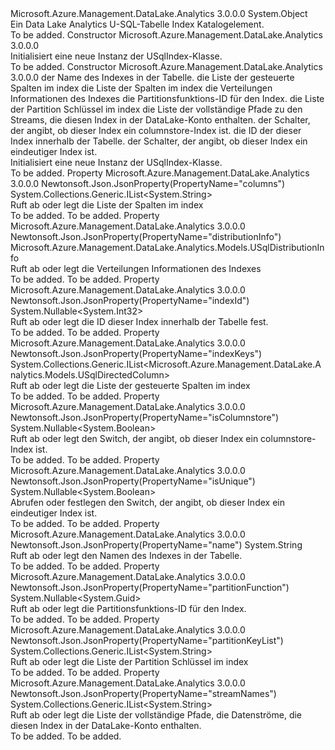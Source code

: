 <Type Name="USqlIndex" FullName="Microsoft.Azure.Management.DataLake.Analytics.Models.USqlIndex">
  <TypeSignature Language="C#" Value="public class USqlIndex" />
  <TypeSignature Language="ILAsm" Value=".class public auto ansi beforefieldinit USqlIndex extends System.Object" />
  <TypeSignature Language="DocId" Value="T:Microsoft.Azure.Management.DataLake.Analytics.Models.USqlIndex" />
  <TypeSignature Language="VB.NET" Value="Public Class USqlIndex" />
  <TypeSignature Language="F#" Value="type USqlIndex = class" />
  <AssemblyInfo>
    <AssemblyName>Microsoft.Azure.Management.DataLake.Analytics</AssemblyName>
    <AssemblyVersion>3.0.0.0</AssemblyVersion>
  </AssemblyInfo>
  <Base>
    <BaseTypeName>System.Object</BaseTypeName>
  </Base>
  <Interfaces />
  <Docs>
    <summary>
            Ein Data Lake Analytics U-SQL-Tabelle Index Katalogelement.
            </summary>
    <remarks>To be added.</remarks>
  </Docs>
  <Members>
    <Member MemberName=".ctor">
      <MemberSignature Language="C#" Value="public USqlIndex ();" />
      <MemberSignature Language="ILAsm" Value=".method public hidebysig specialname rtspecialname instance void .ctor() cil managed" />
      <MemberSignature Language="DocId" Value="M:Microsoft.Azure.Management.DataLake.Analytics.Models.USqlIndex.#ctor" />
      <MemberSignature Language="VB.NET" Value="Public Sub New ()" />
      <MemberType>Constructor</MemberType>
      <AssemblyInfo>
        <AssemblyName>Microsoft.Azure.Management.DataLake.Analytics</AssemblyName>
        <AssemblyVersion>3.0.0.0</AssemblyVersion>
      </AssemblyInfo>
      <Parameters />
      <Docs>
        <summary>
            Initialisiert eine neue Instanz der USqlIndex-Klasse.
            </summary>
        <remarks>To be added.</remarks>
      </Docs>
    </Member>
    <Member MemberName=".ctor">
      <MemberSignature Language="C#" Value="public USqlIndex (string name = null, System.Collections.Generic.IList&lt;Microsoft.Azure.Management.DataLake.Analytics.Models.USqlDirectedColumn&gt; indexKeys = null, System.Collections.Generic.IList&lt;string&gt; columns = null, Microsoft.Azure.Management.DataLake.Analytics.Models.USqlDistributionInfo distributionInfo = null, Nullable&lt;Guid&gt; partitionFunction = null, System.Collections.Generic.IList&lt;string&gt; partitionKeyList = null, System.Collections.Generic.IList&lt;string&gt; streamNames = null, Nullable&lt;bool&gt; isColumnstore = null, Nullable&lt;int&gt; indexId = null, Nullable&lt;bool&gt; isUnique = null);" />
      <MemberSignature Language="ILAsm" Value=".method public hidebysig specialname rtspecialname instance void .ctor(string name, class System.Collections.Generic.IList`1&lt;class Microsoft.Azure.Management.DataLake.Analytics.Models.USqlDirectedColumn&gt; indexKeys, class System.Collections.Generic.IList`1&lt;string&gt; columns, class Microsoft.Azure.Management.DataLake.Analytics.Models.USqlDistributionInfo distributionInfo, valuetype System.Nullable`1&lt;valuetype System.Guid&gt; partitionFunction, class System.Collections.Generic.IList`1&lt;string&gt; partitionKeyList, class System.Collections.Generic.IList`1&lt;string&gt; streamNames, valuetype System.Nullable`1&lt;bool&gt; isColumnstore, valuetype System.Nullable`1&lt;int32&gt; indexId, valuetype System.Nullable`1&lt;bool&gt; isUnique) cil managed" />
      <MemberSignature Language="DocId" Value="M:Microsoft.Azure.Management.DataLake.Analytics.Models.USqlIndex.#ctor(System.String,System.Collections.Generic.IList{Microsoft.Azure.Management.DataLake.Analytics.Models.USqlDirectedColumn},System.Collections.Generic.IList{System.String},Microsoft.Azure.Management.DataLake.Analytics.Models.USqlDistributionInfo,System.Nullable{System.Guid},System.Collections.Generic.IList{System.String},System.Collections.Generic.IList{System.String},System.Nullable{System.Boolean},System.Nullable{System.Int32},System.Nullable{System.Boolean})" />
      <MemberSignature Language="VB.NET" Value="Public Sub New (Optional name As String = null, Optional indexKeys As IList(Of USqlDirectedColumn) = null, Optional columns As IList(Of String) = null, Optional distributionInfo As USqlDistributionInfo = null, Optional partitionFunction As Nullable(Of Guid) = null, Optional partitionKeyList As IList(Of String) = null, Optional streamNames As IList(Of String) = null, Optional isColumnstore As Nullable(Of Boolean) = null, Optional indexId As Nullable(Of Integer) = null, Optional isUnique As Nullable(Of Boolean) = null)" />
      <MemberSignature Language="F#" Value="new Microsoft.Azure.Management.DataLake.Analytics.Models.USqlIndex : string * System.Collections.Generic.IList&lt;Microsoft.Azure.Management.DataLake.Analytics.Models.USqlDirectedColumn&gt; * System.Collections.Generic.IList&lt;string&gt; * Microsoft.Azure.Management.DataLake.Analytics.Models.USqlDistributionInfo * Nullable&lt;Guid&gt; * System.Collections.Generic.IList&lt;string&gt; * System.Collections.Generic.IList&lt;string&gt; * Nullable&lt;bool&gt; * Nullable&lt;int&gt; * Nullable&lt;bool&gt; -&gt; Microsoft.Azure.Management.DataLake.Analytics.Models.USqlIndex" Usage="new Microsoft.Azure.Management.DataLake.Analytics.Models.USqlIndex (name, indexKeys, columns, distributionInfo, partitionFunction, partitionKeyList, streamNames, isColumnstore, indexId, isUnique)" />
      <MemberType>Constructor</MemberType>
      <AssemblyInfo>
        <AssemblyName>Microsoft.Azure.Management.DataLake.Analytics</AssemblyName>
        <AssemblyVersion>3.0.0.0</AssemblyVersion>
      </AssemblyInfo>
      <Parameters>
        <Parameter Name="name" Type="System.String" />
        <Parameter Name="indexKeys" Type="System.Collections.Generic.IList&lt;Microsoft.Azure.Management.DataLake.Analytics.Models.USqlDirectedColumn&gt;" />
        <Parameter Name="columns" Type="System.Collections.Generic.IList&lt;System.String&gt;" />
        <Parameter Name="distributionInfo" Type="Microsoft.Azure.Management.DataLake.Analytics.Models.USqlDistributionInfo" />
        <Parameter Name="partitionFunction" Type="System.Nullable&lt;System.Guid&gt;" />
        <Parameter Name="partitionKeyList" Type="System.Collections.Generic.IList&lt;System.String&gt;" />
        <Parameter Name="streamNames" Type="System.Collections.Generic.IList&lt;System.String&gt;" />
        <Parameter Name="isColumnstore" Type="System.Nullable&lt;System.Boolean&gt;" />
        <Parameter Name="indexId" Type="System.Nullable&lt;System.Int32&gt;" />
        <Parameter Name="isUnique" Type="System.Nullable&lt;System.Boolean&gt;" />
      </Parameters>
      <Docs>
        <param name="name">der Name des Indexes in der Tabelle.</param>
        <param name="indexKeys">die Liste der gesteuerte Spalten im index</param>
        <param name="columns">die Liste der Spalten im index</param>
        <param name="distributionInfo">die Verteilungen Informationen des Indexes</param>
        <param name="partitionFunction">die Partitionsfunktions-ID für den Index.</param>
        <param name="partitionKeyList">die Liste der Partition Schlüssel im index</param>
        <param name="streamNames">die Liste der vollständige Pfade zu den Streams, die diesen Index in der DataLake-Konto enthalten.</param>
        <param name="isColumnstore">der Schalter, der angibt, ob dieser Index ein columnstore-Index ist.</param>
        <param name="indexId">die ID der dieser Index innerhalb der Tabelle.</param>
        <param name="isUnique">der Schalter, der angibt, ob dieser Index ein eindeutiger Index ist.</param>
        <summary>
            Initialisiert eine neue Instanz der USqlIndex-Klasse.
            </summary>
        <remarks>To be added.</remarks>
      </Docs>
    </Member>
    <Member MemberName="Columns">
      <MemberSignature Language="C#" Value="public System.Collections.Generic.IList&lt;string&gt; Columns { get; set; }" />
      <MemberSignature Language="ILAsm" Value=".property instance class System.Collections.Generic.IList`1&lt;string&gt; Columns" />
      <MemberSignature Language="DocId" Value="P:Microsoft.Azure.Management.DataLake.Analytics.Models.USqlIndex.Columns" />
      <MemberSignature Language="VB.NET" Value="Public Property Columns As IList(Of String)" />
      <MemberSignature Language="F#" Value="member this.Columns : System.Collections.Generic.IList&lt;string&gt; with get, set" Usage="Microsoft.Azure.Management.DataLake.Analytics.Models.USqlIndex.Columns" />
      <MemberType>Property</MemberType>
      <AssemblyInfo>
        <AssemblyName>Microsoft.Azure.Management.DataLake.Analytics</AssemblyName>
        <AssemblyVersion>3.0.0.0</AssemblyVersion>
      </AssemblyInfo>
      <Attributes>
        <Attribute>
          <AttributeName>Newtonsoft.Json.JsonProperty(PropertyName="columns")</AttributeName>
        </Attribute>
      </Attributes>
      <ReturnValue>
        <ReturnType>System.Collections.Generic.IList&lt;System.String&gt;</ReturnType>
      </ReturnValue>
      <Docs>
        <summary>
            Ruft ab oder legt die Liste der Spalten im index
            </summary>
        <value>To be added.</value>
        <remarks>To be added.</remarks>
      </Docs>
    </Member>
    <Member MemberName="DistributionInfo">
      <MemberSignature Language="C#" Value="public Microsoft.Azure.Management.DataLake.Analytics.Models.USqlDistributionInfo DistributionInfo { get; set; }" />
      <MemberSignature Language="ILAsm" Value=".property instance class Microsoft.Azure.Management.DataLake.Analytics.Models.USqlDistributionInfo DistributionInfo" />
      <MemberSignature Language="DocId" Value="P:Microsoft.Azure.Management.DataLake.Analytics.Models.USqlIndex.DistributionInfo" />
      <MemberSignature Language="VB.NET" Value="Public Property DistributionInfo As USqlDistributionInfo" />
      <MemberSignature Language="F#" Value="member this.DistributionInfo : Microsoft.Azure.Management.DataLake.Analytics.Models.USqlDistributionInfo with get, set" Usage="Microsoft.Azure.Management.DataLake.Analytics.Models.USqlIndex.DistributionInfo" />
      <MemberType>Property</MemberType>
      <AssemblyInfo>
        <AssemblyName>Microsoft.Azure.Management.DataLake.Analytics</AssemblyName>
        <AssemblyVersion>3.0.0.0</AssemblyVersion>
      </AssemblyInfo>
      <Attributes>
        <Attribute>
          <AttributeName>Newtonsoft.Json.JsonProperty(PropertyName="distributionInfo")</AttributeName>
        </Attribute>
      </Attributes>
      <ReturnValue>
        <ReturnType>Microsoft.Azure.Management.DataLake.Analytics.Models.USqlDistributionInfo</ReturnType>
      </ReturnValue>
      <Docs>
        <summary>
            Ruft ab oder legt die Verteilungen Informationen des Indexes
            </summary>
        <value>To be added.</value>
        <remarks>To be added.</remarks>
      </Docs>
    </Member>
    <Member MemberName="IndexId">
      <MemberSignature Language="C#" Value="public Nullable&lt;int&gt; IndexId { get; set; }" />
      <MemberSignature Language="ILAsm" Value=".property instance valuetype System.Nullable`1&lt;int32&gt; IndexId" />
      <MemberSignature Language="DocId" Value="P:Microsoft.Azure.Management.DataLake.Analytics.Models.USqlIndex.IndexId" />
      <MemberSignature Language="VB.NET" Value="Public Property IndexId As Nullable(Of Integer)" />
      <MemberSignature Language="F#" Value="member this.IndexId : Nullable&lt;int&gt; with get, set" Usage="Microsoft.Azure.Management.DataLake.Analytics.Models.USqlIndex.IndexId" />
      <MemberType>Property</MemberType>
      <AssemblyInfo>
        <AssemblyName>Microsoft.Azure.Management.DataLake.Analytics</AssemblyName>
        <AssemblyVersion>3.0.0.0</AssemblyVersion>
      </AssemblyInfo>
      <Attributes>
        <Attribute>
          <AttributeName>Newtonsoft.Json.JsonProperty(PropertyName="indexId")</AttributeName>
        </Attribute>
      </Attributes>
      <ReturnValue>
        <ReturnType>System.Nullable&lt;System.Int32&gt;</ReturnType>
      </ReturnValue>
      <Docs>
        <summary>
            Ruft ab oder legt die ID dieser Index innerhalb der Tabelle fest.
            </summary>
        <value>To be added.</value>
        <remarks>To be added.</remarks>
      </Docs>
    </Member>
    <Member MemberName="IndexKeys">
      <MemberSignature Language="C#" Value="public System.Collections.Generic.IList&lt;Microsoft.Azure.Management.DataLake.Analytics.Models.USqlDirectedColumn&gt; IndexKeys { get; set; }" />
      <MemberSignature Language="ILAsm" Value=".property instance class System.Collections.Generic.IList`1&lt;class Microsoft.Azure.Management.DataLake.Analytics.Models.USqlDirectedColumn&gt; IndexKeys" />
      <MemberSignature Language="DocId" Value="P:Microsoft.Azure.Management.DataLake.Analytics.Models.USqlIndex.IndexKeys" />
      <MemberSignature Language="VB.NET" Value="Public Property IndexKeys As IList(Of USqlDirectedColumn)" />
      <MemberSignature Language="F#" Value="member this.IndexKeys : System.Collections.Generic.IList&lt;Microsoft.Azure.Management.DataLake.Analytics.Models.USqlDirectedColumn&gt; with get, set" Usage="Microsoft.Azure.Management.DataLake.Analytics.Models.USqlIndex.IndexKeys" />
      <MemberType>Property</MemberType>
      <AssemblyInfo>
        <AssemblyName>Microsoft.Azure.Management.DataLake.Analytics</AssemblyName>
        <AssemblyVersion>3.0.0.0</AssemblyVersion>
      </AssemblyInfo>
      <Attributes>
        <Attribute>
          <AttributeName>Newtonsoft.Json.JsonProperty(PropertyName="indexKeys")</AttributeName>
        </Attribute>
      </Attributes>
      <ReturnValue>
        <ReturnType>System.Collections.Generic.IList&lt;Microsoft.Azure.Management.DataLake.Analytics.Models.USqlDirectedColumn&gt;</ReturnType>
      </ReturnValue>
      <Docs>
        <summary>
            Ruft ab oder legt die Liste der gesteuerte Spalten im index
            </summary>
        <value>To be added.</value>
        <remarks>To be added.</remarks>
      </Docs>
    </Member>
    <Member MemberName="IsColumnstore">
      <MemberSignature Language="C#" Value="public Nullable&lt;bool&gt; IsColumnstore { get; set; }" />
      <MemberSignature Language="ILAsm" Value=".property instance valuetype System.Nullable`1&lt;bool&gt; IsColumnstore" />
      <MemberSignature Language="DocId" Value="P:Microsoft.Azure.Management.DataLake.Analytics.Models.USqlIndex.IsColumnstore" />
      <MemberSignature Language="VB.NET" Value="Public Property IsColumnstore As Nullable(Of Boolean)" />
      <MemberSignature Language="F#" Value="member this.IsColumnstore : Nullable&lt;bool&gt; with get, set" Usage="Microsoft.Azure.Management.DataLake.Analytics.Models.USqlIndex.IsColumnstore" />
      <MemberType>Property</MemberType>
      <AssemblyInfo>
        <AssemblyName>Microsoft.Azure.Management.DataLake.Analytics</AssemblyName>
        <AssemblyVersion>3.0.0.0</AssemblyVersion>
      </AssemblyInfo>
      <Attributes>
        <Attribute>
          <AttributeName>Newtonsoft.Json.JsonProperty(PropertyName="isColumnstore")</AttributeName>
        </Attribute>
      </Attributes>
      <ReturnValue>
        <ReturnType>System.Nullable&lt;System.Boolean&gt;</ReturnType>
      </ReturnValue>
      <Docs>
        <summary>
            Ruft ab oder legt den Switch, der angibt, ob dieser Index ein columnstore-Index ist.
            </summary>
        <value>To be added.</value>
        <remarks>To be added.</remarks>
      </Docs>
    </Member>
    <Member MemberName="IsUnique">
      <MemberSignature Language="C#" Value="public Nullable&lt;bool&gt; IsUnique { get; set; }" />
      <MemberSignature Language="ILAsm" Value=".property instance valuetype System.Nullable`1&lt;bool&gt; IsUnique" />
      <MemberSignature Language="DocId" Value="P:Microsoft.Azure.Management.DataLake.Analytics.Models.USqlIndex.IsUnique" />
      <MemberSignature Language="VB.NET" Value="Public Property IsUnique As Nullable(Of Boolean)" />
      <MemberSignature Language="F#" Value="member this.IsUnique : Nullable&lt;bool&gt; with get, set" Usage="Microsoft.Azure.Management.DataLake.Analytics.Models.USqlIndex.IsUnique" />
      <MemberType>Property</MemberType>
      <AssemblyInfo>
        <AssemblyName>Microsoft.Azure.Management.DataLake.Analytics</AssemblyName>
        <AssemblyVersion>3.0.0.0</AssemblyVersion>
      </AssemblyInfo>
      <Attributes>
        <Attribute>
          <AttributeName>Newtonsoft.Json.JsonProperty(PropertyName="isUnique")</AttributeName>
        </Attribute>
      </Attributes>
      <ReturnValue>
        <ReturnType>System.Nullable&lt;System.Boolean&gt;</ReturnType>
      </ReturnValue>
      <Docs>
        <summary>
            Abrufen oder festlegen den Switch, der angibt, ob dieser Index ein eindeutiger Index ist.
            </summary>
        <value>To be added.</value>
        <remarks>To be added.</remarks>
      </Docs>
    </Member>
    <Member MemberName="Name">
      <MemberSignature Language="C#" Value="public string Name { get; set; }" />
      <MemberSignature Language="ILAsm" Value=".property instance string Name" />
      <MemberSignature Language="DocId" Value="P:Microsoft.Azure.Management.DataLake.Analytics.Models.USqlIndex.Name" />
      <MemberSignature Language="VB.NET" Value="Public Property Name As String" />
      <MemberSignature Language="F#" Value="member this.Name : string with get, set" Usage="Microsoft.Azure.Management.DataLake.Analytics.Models.USqlIndex.Name" />
      <MemberType>Property</MemberType>
      <AssemblyInfo>
        <AssemblyName>Microsoft.Azure.Management.DataLake.Analytics</AssemblyName>
        <AssemblyVersion>3.0.0.0</AssemblyVersion>
      </AssemblyInfo>
      <Attributes>
        <Attribute>
          <AttributeName>Newtonsoft.Json.JsonProperty(PropertyName="name")</AttributeName>
        </Attribute>
      </Attributes>
      <ReturnValue>
        <ReturnType>System.String</ReturnType>
      </ReturnValue>
      <Docs>
        <summary>
            Ruft ab oder legt den Namen des Indexes in der Tabelle.
            </summary>
        <value>To be added.</value>
        <remarks>To be added.</remarks>
      </Docs>
    </Member>
    <Member MemberName="PartitionFunction">
      <MemberSignature Language="C#" Value="public Nullable&lt;Guid&gt; PartitionFunction { get; set; }" />
      <MemberSignature Language="ILAsm" Value=".property instance valuetype System.Nullable`1&lt;valuetype System.Guid&gt; PartitionFunction" />
      <MemberSignature Language="DocId" Value="P:Microsoft.Azure.Management.DataLake.Analytics.Models.USqlIndex.PartitionFunction" />
      <MemberSignature Language="VB.NET" Value="Public Property PartitionFunction As Nullable(Of Guid)" />
      <MemberSignature Language="F#" Value="member this.PartitionFunction : Nullable&lt;Guid&gt; with get, set" Usage="Microsoft.Azure.Management.DataLake.Analytics.Models.USqlIndex.PartitionFunction" />
      <MemberType>Property</MemberType>
      <AssemblyInfo>
        <AssemblyName>Microsoft.Azure.Management.DataLake.Analytics</AssemblyName>
        <AssemblyVersion>3.0.0.0</AssemblyVersion>
      </AssemblyInfo>
      <Attributes>
        <Attribute>
          <AttributeName>Newtonsoft.Json.JsonProperty(PropertyName="partitionFunction")</AttributeName>
        </Attribute>
      </Attributes>
      <ReturnValue>
        <ReturnType>System.Nullable&lt;System.Guid&gt;</ReturnType>
      </ReturnValue>
      <Docs>
        <summary>
            Ruft ab oder legt die Partitionsfunktions-ID für den Index.
            </summary>
        <value>To be added.</value>
        <remarks>To be added.</remarks>
      </Docs>
    </Member>
    <Member MemberName="PartitionKeyList">
      <MemberSignature Language="C#" Value="public System.Collections.Generic.IList&lt;string&gt; PartitionKeyList { get; set; }" />
      <MemberSignature Language="ILAsm" Value=".property instance class System.Collections.Generic.IList`1&lt;string&gt; PartitionKeyList" />
      <MemberSignature Language="DocId" Value="P:Microsoft.Azure.Management.DataLake.Analytics.Models.USqlIndex.PartitionKeyList" />
      <MemberSignature Language="VB.NET" Value="Public Property PartitionKeyList As IList(Of String)" />
      <MemberSignature Language="F#" Value="member this.PartitionKeyList : System.Collections.Generic.IList&lt;string&gt; with get, set" Usage="Microsoft.Azure.Management.DataLake.Analytics.Models.USqlIndex.PartitionKeyList" />
      <MemberType>Property</MemberType>
      <AssemblyInfo>
        <AssemblyName>Microsoft.Azure.Management.DataLake.Analytics</AssemblyName>
        <AssemblyVersion>3.0.0.0</AssemblyVersion>
      </AssemblyInfo>
      <Attributes>
        <Attribute>
          <AttributeName>Newtonsoft.Json.JsonProperty(PropertyName="partitionKeyList")</AttributeName>
        </Attribute>
      </Attributes>
      <ReturnValue>
        <ReturnType>System.Collections.Generic.IList&lt;System.String&gt;</ReturnType>
      </ReturnValue>
      <Docs>
        <summary>
            Ruft ab oder legt die Liste der Partition Schlüssel im index
            </summary>
        <value>To be added.</value>
        <remarks>To be added.</remarks>
      </Docs>
    </Member>
    <Member MemberName="StreamNames">
      <MemberSignature Language="C#" Value="public System.Collections.Generic.IList&lt;string&gt; StreamNames { get; set; }" />
      <MemberSignature Language="ILAsm" Value=".property instance class System.Collections.Generic.IList`1&lt;string&gt; StreamNames" />
      <MemberSignature Language="DocId" Value="P:Microsoft.Azure.Management.DataLake.Analytics.Models.USqlIndex.StreamNames" />
      <MemberSignature Language="VB.NET" Value="Public Property StreamNames As IList(Of String)" />
      <MemberSignature Language="F#" Value="member this.StreamNames : System.Collections.Generic.IList&lt;string&gt; with get, set" Usage="Microsoft.Azure.Management.DataLake.Analytics.Models.USqlIndex.StreamNames" />
      <MemberType>Property</MemberType>
      <AssemblyInfo>
        <AssemblyName>Microsoft.Azure.Management.DataLake.Analytics</AssemblyName>
        <AssemblyVersion>3.0.0.0</AssemblyVersion>
      </AssemblyInfo>
      <Attributes>
        <Attribute>
          <AttributeName>Newtonsoft.Json.JsonProperty(PropertyName="streamNames")</AttributeName>
        </Attribute>
      </Attributes>
      <ReturnValue>
        <ReturnType>System.Collections.Generic.IList&lt;System.String&gt;</ReturnType>
      </ReturnValue>
      <Docs>
        <summary>
            Ruft ab oder legt die Liste der vollständige Pfade, die Datenströme, die diesen Index in der DataLake-Konto enthalten.
            </summary>
        <value>To be added.</value>
        <remarks>To be added.</remarks>
      </Docs>
    </Member>
  </Members>
</Type>